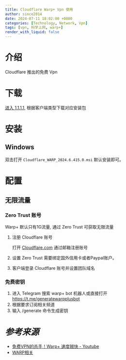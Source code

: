 ```yaml
---
title: Cloudflare Warp+ Vpn 使用
author: since2014
date: 2024-07-11 18:02:00 +0800
categories: [Technology, Network, Vpn]
tags: [vpn, 科学上网, warp+]
render_with_liquid: false
---
```


# 介绍

Cloudflare 推出的免费 Vpn 

# 下载

[进入 1.1.1.1](https://one.one.one.one/), 根据客户端类型下载对应安装包

# 安装

## Windows

双击打开 `Cloudflare_WARP_2024.6.415.0.msi` 默认安装即可。

# 配置

## 无限流量

### Zero Trust 账号
Warp+ 默认只有1G流量, 通过 Zero Trust 可获取无限流量

1. 注册 Cloudflare 账号
   
   打开 [Cloudflare.com](https://www.cloudflare.com/) 通过邮箱注册账号

2. 设置 Zero Trust 
   需要绑定国外信用卡或者Paypal账户。

3. 客户端登录 Cloudflare 账号并设置团队域名

### 免费密钥

1. 进入 Telegram 搜索 warp+ bot 机器人或直接打开 https://t.me/generatewarpplusbot
2. 根据要求订阅相关频道
3. 输入 /generate 命令生成密钥

# *参考来源*

+ [免费VPN的杀手！Warp+ 速度贼快 - Youtube](https://youtu.be/mkv6MRzvjPE?si=SOykkgpW0ozdIXPc)
+ [WARP相关](https://v.xss.sx/pass-wall/warp)


